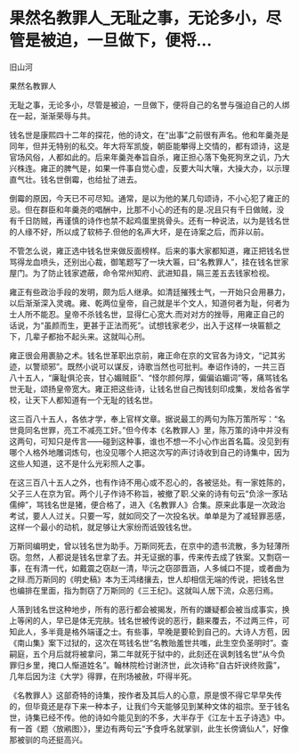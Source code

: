 # 果然名教罪人_无耻之事，无论多小，尽管是被迫，一旦做下，便将...

旧山河

果然名教罪人

无耻之事，无论多小，尽管是被迫，一旦做下，便将自己的名誉与强迫自己的人绑在一起，渐渐荣辱与共。

钱名世是康熙四十二年的探花，他的诗文，在“出事”之前很有声名。他和年羹尧是同年，但并无特别的私交。年大将军凯旋，朝臣能攀得上交情的，都有颂诗，这是官场风俗，人都如此的。后来年羹尧奉旨自杀，雍正担心落下兔死狗烹之讥，乃大兴株连。雍正的脾气是，如果一件事自觉心虚，反要大叫大嚷，大操大办，以示理直气壮。钱名世倒霉，也给扯了进去。

倒霉的原因，今天已不可尽知。通常，是以为他的某几句颂诗，不小心犯了雍正的忌。但在群臣和年羹尧的唱酬中，比那不小心的还有的是.况且只有千日做贼，没有千日防贼，再谨慎的诗作也禁不起鸡蛋里挑骨头。还有一种说法，以为是钱名世的人缘不好，所以成了软柿子.但他的名声大坏，是在诗案之后，而非以前。

不管怎么说，雍正选中钱名世来做反面榜样。后来的事大家都知道，雍正把钱名世骂得龙血喷头，还别出心裁，御笔题写了一块大匾，曰“名教罪人”，挂在钱名世家屋门。为了防止钱家遮蔽，命令常州知府、武进知县，隔三差五去钱家检视。

雍正有些政治手段的发明，颇为后人继承。如清廷摧残士气，一开始只会用暴力，以后渐渐深入灵魂。雍、乾两位皇帝，自己就是半个文人，知道何者为耻，何者为士人所不能忍。皇帝不杀钱名世，显得仁心宽大.而对对方的挫辱，用雍正自己的话说，为“虽颜而生，更甚于正法而死”。试想钱家老少，出入于这样一块匾额之下，几辈子都抬不起头来。这就叫心刑。

雍正很会用裹胁之术。钱名世革职出京前，雍正命在京的文官各为诗文，“记其劣迹，以警顽邪”。既然小说可以谋反，诗歌当然也可批判。奉诏作诗的，一共三百八十五人，“廉耻俱沦丧，甘心媚贼臣”、“怪尔颜何厚，偏偏谄媚词”等，痛骂钱名世无耻，颂扬皇帝宽大。雍正把这些诗，让钱名世自己掏钱刻印成集，发给各省学校，让天下人都知道有一个无耻的钱名世。

这三百八十五人，各依才学，奉上官样文章。据说最工的两句为陈万策所写：“名世竟同名世罪，亮工不减亮工奸。”但今传本《名教罪人》里，陈万策的诗中并没有这两句，可知只是传言——碰到这种事，谁也不想一不小心作出首名篇。没见到有哪个人格外地雕词炼句，也没见哪个人把这次写的声讨诗收到自己的诗集中，因为这些人知道，这不是什么光彩照人之事。

在这三百八十五人之外，也有作诗不用心或不忍心的，各被惩处。有一家姓陈的，父子三人在京为官。两个儿子作诗不称旨，被撤了职.父亲的诗有句云“负涂一豕玷儒绅”，骂钱名世是猪，便合格了，进入《名教罪人》合集。原来此事是一次政治考试，要人人过关。只要一写，就如同交了一次投名状。单单是为了减轻罪恶感，这样一个最小的动机，就足够让大家纷而诋毁钱名世。

万斯同编明史，曾以钱名世为助手。万斯同死去，在京中的遗书流散，多为轻薄所窃。忽然，人都说是钱名世拿了去。并无证据的事，传来传去成了铁案。又剽窃一事，在有清一代，如戴震之窃赵一清，毕沅之窃邵晋涵，人多缄口不提，或者曲为之辩.而万斯同的《明史稿》本为王鸿绪攘去，世人却相信无端的传说，把钱名世也编排在里面，指为剽窃了万斯同的《三王纪》。这就叫人居下流，众恶归焉。

人落到钱名世这种地步，所有的恶行都会被揭发，所有的嫌疑都会被当成事实，换上等闲的人，早已是体无完肤。钱名世被传说的恶行，翻来覆去，不过两三件，可知此人，多半竟是格外端谨之士。有些事，早晚是要轮到自己的。大诗人方苞，因《南山集》案下过狱的，这次在骂钱名世“名教贻羞世共嗤，此生空负圣明时”。查嗣庭，五个月后就将被拿问，第二年就死于狱中的，此刻还在讽刺钱名世“从今负罪归乡里，掩口人惭道姓名”。翰林院检讨谢济世，此次诗称“自古奸谀终败露”，几年后因为注《大学》得罪，在刑场被赦，吓得半死。

《名教罪人》这部奇特的诗集，按作者及其后人的心意，原是恨不得它早早失传的，但毕竟还是存下来一种本子，让我们今天能够见到某种文体的祖宗。至于钱名世，诗集已经不传。他的诗如今能见到的不多，大半存于《江左十五子诗选》中。有一首《题〈放鹇图〉》，里边有两句云“予食呼名就掌驯，此生长傍谪仙人”，好像那被驯的鸟还挺高兴。